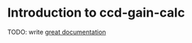 # Introduction to ccd-gain-calc

TODO: write [great documentation](http://jacobian.org/writing/great-documentation/what-to-write/)
